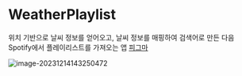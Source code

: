 # WeatherPlaylist
위치 기반으로 날씨 정보를 얻어오고, 날씨 정보를 매핑하여 검색어로 만든 다음 Spotify에서 플레이리스트를 가져오는 앱
[피그마](https://www.figma.com/file/ORnSmI1p4wPLM1Y7SH3dem/PlaylistByWeather?type=design&mode=design&t=zkSVhDGKLq0C0VmS-0)

![image-20231214143250472](https://p.ipic.vip/281iao.png)
